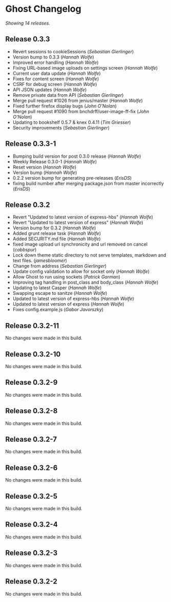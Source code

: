 # Ghost Changelog

_Showing 14 releases._


## Release 0.3.3

* Revert sessions to cookieSessions (_Sebastian Gierlinger_)
* Version bump to 0.3.3 (_Hannah Wolfe_)
* Improved error handling (_Hannah Wolfe_)
* Fixing URL-based image uploads on settings screen (_Hannah Wolfe_)
* Current user data update (_Hannah Wolfe_)
* Fixes for content screen (_Hannah Wolfe_)
* CSRF for debug screen (_Hannah Wolfe_)
* API JSON updates (_Hannah Wolfe_)
* Remove private data from API (_Sebastian Gierlinger_)
* Merge pull request #1026 from jenius/master (_Hannah Wolfe_)
* Fixed further firefox display bugs (_John O'Nolan_)
* Merge pull request #1090 from bnchdrff/user-image-ff-fix (_John O'Nolan_)
* Updating to bookshelf 0.5.7 & knex 0.4.11 (_Tim Griesser_)
* Security improvements (_Sebastian Gierlinger_)

## Release 0.3.3-1

* Bumping build version for post 0.3.0 release (_Hannah Wolfe_)
* Weekly Release 0.3.0-1 (_Hannah Wolfe_)
* Reset version (_Hannah Wolfe_)
* Version bump (_Hannah Wolfe_)
* 0.2.2 version bump for generating pre-releases (_ErisDS_)
* fixing build number after merging package.json from master incorrectly (_ErisDS_)

## Release 0.3.2

* Revert "Updated to latest version of express-hbs" (_Hannah Wolfe_)
* Revert "Updated to latest version of express" (_Hannah Wolfe_)
* Version bump for 0.3.2 (_Hannah Wolfe_)
* Added grunt release task (_Hannah Wolfe_)
* Added SECURITY.md file (_Hannah Wolfe_)
* fixed image upload url synchronicity and url removed on cancel (_cobbspur_)
* Lock down theme static directory to not serve templates, markdown and text files. (_jamesbloomer_)
* Change from address (_Sebastian Gierlinger_)
* Update config validation to allow for socket only (_Hannah Wolfe_)
* Allow Ghost to run using sockets (_Patrick Garman_)
* Improving tag handling in post_class and body_class (_Hannah Wolfe_)
* Updating to latest Casper (_Hannah Wolfe_)
* Swapping escape to sanitze (_Hannah Wolfe_)
* Updated to latest version of express-hbs (_Hannah Wolfe_)
* Updated to latest version of express (_Hannah Wolfe_)
* Fixes config.example.js (_Gabor Javorszky_)

## Release 0.3.2-11

No changes were made in this build.


## Release 0.3.2-10

No changes were made in this build.


## Release 0.3.2-9

No changes were made in this build.


## Release 0.3.2-8

No changes were made in this build.


## Release 0.3.2-7

No changes were made in this build.


## Release 0.3.2-6

No changes were made in this build.


## Release 0.3.2-5

No changes were made in this build.


## Release 0.3.2-4

No changes were made in this build.


## Release 0.3.2-3

No changes were made in this build.


## Release 0.3.2-2

No changes were made in this build.

